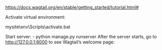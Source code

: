 https://docs.wagtail.org/en/stable/getting_started/tutorial.html#

Activate virtual environment:

mysite\env\Scripts\activate.bat

Start server: - python manage.py runserver
After the server starts, go to http://127.0.0.1:8000 to see Wagtail’s welcome page:

